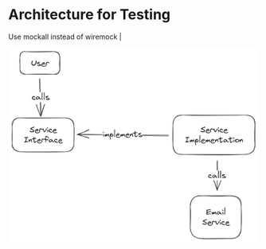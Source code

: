 # Architecture for Testing

Use mockall instead of wiremock               |

![system](/documentation/img/system.png)
